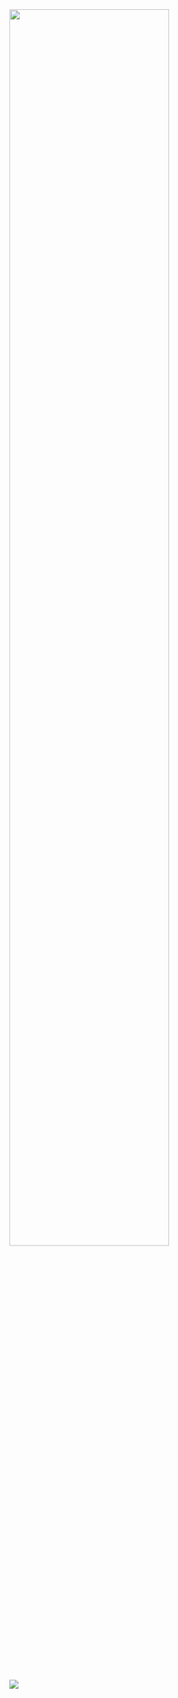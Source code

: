 <img src="https://user-images.githubusercontent.com/76123658/211209494-087b7ec1-2a2e-409d-a344-35ae83f62997.png" width=75% height=75%>

#

<img src="https://user-images.githubusercontent.com/76123658/211209515-da65821e-e5b5-465f-9739-e141a2233eb0.png">
